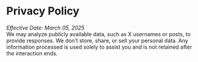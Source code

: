 # Privacy Policy
*Effective Date: March 05, 2025*  
We may analyze publicly available data, such as X usernames or posts, to provide responses. We don’t store, share, or sell your personal data. Any information processed is used solely to assist you and is not retained after the interaction ends.
